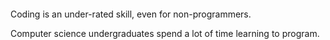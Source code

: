 <html><body><div id="heystaks_preview" style="width: 100%;height: 100%"></div>
Coding is an under-rated skill, even for non-programmers.
<!--more-->

Computer science undergraduates spend a lot of time learning to program. While one can argue convincingly that <a href="/2010/05/cs-book-worth-reading-twice/" target="_blank">computer science is about more than programming</a>, it's without doubt a central pillar of the craft: one can't reasonably claim to be a computer scientist without demonstrating a strong ability to work with code. (What this says about the many senior computer science academics who can no longer program effectively is another story.) The reason is that it helps one to think about process, and some of the best illustrations of that comes from teaching.

Firstly, why is code important? One can argue that both programming languages and the discipline of code itself are two of the main contributions computer science has made to knowledge. (To this list I would add the fine structuring of big data and the improved understanding of human modes of interaction -- the former is about programming, the latter an area in which the programming structures are still very weak.) They're so important because they force an understanding of a process at its most basic level.

When you write computer software you're effectively explaining a process to a computer in perfect detail. You often get a choice about the level of abstraction you choose. You can exploit the low-level details of the machine using assembler or C, or use the power of the machine to handle the low-level details and write in Haskell, Perl, or some other high-level language. But this doesn't alter the need to express precisely all that the machine needs to know to complete the task at hand.

But that's not all. Most software is intended to be used by someone other than the programmer, and generally will be written or maintained in part by more than one person -- either directly as part of the programming team or indirectly through the use of third-party compilers and libraries. This implies that, as well as explaining a purpose to the computer, the code also has to explain a purpose to other programmers.

So code, and programming languages more generally, are about <em>communication</em> -- from humans to machines, and to other humans. More importantly, code is the communication of process reduced to its  purest form: there is <em>no clearer way</em> to describe the way a process works than to read well-written, properly-abstracted code. I sometimes think (rather tenuously, I admit) this is an unexpected consequence of the <a href="https://secure.wikimedia.org/wikipedia/en/wiki/Halting_problem" target="_blank">halting problem</a>, which essentially says that the simplest (and generally only) way to decide what a program does is to run it. The simplest way to understand a process is to express it as close to executable form as possible.
<blockquote>You think you know when you learn, are more sure when you can write,
even more when you can teach, but certain only when you can program.

Alan Perlis</blockquote>
There are caveats here, of course, the most important of which is that the code be well-written and properly abstracted: it needs to separate-out the details so that there's a clear process description that calls into -- but is separate from -- the details of exactly what each stage of the process does. Code that doesn't do this, for whatever reason, obfuscates rather than explains. A good programming education will aim to impart this skill of separation of concerns, and moreover will do so in a way that's independent of the language being used.

Once you adopt this perspective, certain things that are otherwise slightly confusing become clear. Why do programmers always find documentation so awful? Because the code is a clearer explanation of what's going on, because it's a fundamentally <em>better</em> description of process than natural language.

This comes through clearly when marking student assessments and exams. When faced with a question of the form "explain this algorithm", some students try to explain it in words without reference to code, because they think explanation requires text. As indeed it does, but a better approach is to sketch the algorithm as code or pseudo-code and then explain with reference to that code -- because the code is the clearest description it's possible to have, and any explanation is just clearing up the details.

Some of the other consequences of the discipline of programming are slightly more surprising. Every few years some computer science academic will look at the messy, unstructured, ill-defined rules that govern the processes of a university -- especially those around module choices and student assessment -- and decide that they will be immensely improved by being written in Haskell/Prolog/Perl/whatever. Often they'll actually go to the trouble of writing some or all of the rules in their code of choice, discover inconsistencies and ambiguities, and proclaim that the rules need to be re-written. It never works out, not least because the typical university administrator has not the slightest clue what's being proposed or why, but also because the process always highlights grey areas and boundary cases that can't be codified. This could be seen as a failure, but can also be regarded as a success: coding successfully distinguishes between those parts of an organisation that are structured and those parts that require human judgement, and by doing so makes clear the limits of individual intervention and authority in the processes.

The important point is that, by thinking about a non-programming problem within a programming idiom, you clarify and simplify the problem and deepen your understanding of it.

So programming has an impact not only on computers, but on everything to which one can bring a description of process; or, put another way, once you can precisely describe processes easily and precisely you're free to spend more time on the motivations and cultural factors that surround those processes without them dominating your thinking. Programmers think differently to other people, and often in a good way that should be encouraged and explored.</body></html>